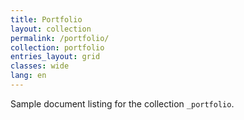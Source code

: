 ```yaml
---
title: Portfolio
layout: collection
permalink: /portfolio/
collection: portfolio
entries_layout: grid
classes: wide
lang: en
---
```


Sample document listing for the collection `_portfolio`.